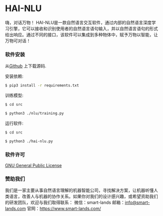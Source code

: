 # HAI-NLU

嗨，对话万物！
HAI-NLU是一款自然语言交互软件，通过内部的自然语言深度学习引擎，它可以接收和识别使用者的自然语言语句输入，并以自然语言语句的形式给出响应。通过不同的接口，该软件可以集成到多种物体中，赋予万物以智能，让万物可对话！


### 软件安装

从[Github](https://github.com/smart-lands-com/hai-nlu) 上下载源码.

安装依赖:
```sh
$ pip3 install -r requirements.txt
```

训练模型:
```sh
$ cd src
```
```sh
$ python3 ./nlu/training.py
```

运行软件:
```sh
$ cd src
```
```sh
$ python3 ./hai-nlu.py
```

### 软件许可
[GNU General Public License](https://www.gnu.org/licenses/gpl-3.0.zh-cn.html)

### 赞助我们
我们是一家主要从事自然语言理解的机器智能公司，寻找解决方案，让机器听懂人类语言，改善人与机器的协作关系。如果你对我们的设计感兴趣，或希望资助我们的研发团队，欢迎与我们取得联系：
微信：smart-lands
邮箱：info@smart-lands.com
官网：https://www.smart-lands.com/


